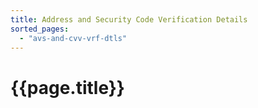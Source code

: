```yaml
---
title: Address and Security Code Verification Details
sorted_pages:
  - "avs-and-cvv-vrf-dtls"
---
```

# {{page.title}}
